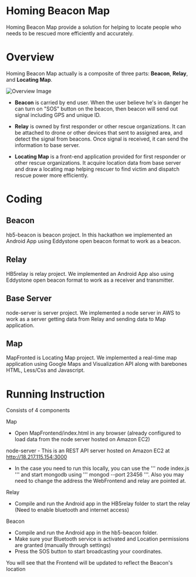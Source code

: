 # Homing Beacon Map
Homing Beacon Map provide a solution for helping to locate people who needs to be rescued more efficiently and accurately.

# Overview
Homing Beacon Map actually is a composite of three parts: **Beacon**, **Relay**, and **Locating Map**.

![Overview Image](https://github.com/vritvij/HB5/HBM.png)

* **Beacon** is carried by end user. When the user believe he's in danger he can turn on "SOS" button on the beacon, then beacon will send out signal including GPS and unique ID.

* **Relay** is owned by first responder or other rescue organizations. It can be attached to drone or other devices that sent to assigned area, and detect the signal from beacons. Once signal is received, it can send the information to base server.

* **Locating Map** is a front-end application provided for first responder or other rescue organizations. It acquire location data from base server and draw a locating map helping rescuer to find victim and dispatch rescue power more efficiently.

# Coding
## Beacon
hb5-beacon is beacon project. In this hackathon we implemented an Android App using Eddystone open beacon format to work as a beacon.

## Relay
HB5relay is relay project. We implemented an Android App also using Eddystone open beacon format to work as a receiver and transmitter.

## Base Server
node-server is server project. We implemented a node server in AWS to work as a server getting data from Relay and sending data to Map application.

## Map
MapFronted is Locating Map project. We implemented a real-time map application using Google Maps and Visualization API along with barebones HTML, Less/Css and Javascript.

# Running Instruction
Consists of 4 components

Map
 - Open MapFrontend/index.html in any browser (already configured to load data from the node server hosted on Amazon EC2)

node-server - This is an REST API server hosted on Amazon EC2 at http://18.217.115.154:3000
 - In the case you need to run this locally, you can use the ''' node index.js ''' and start mongodb using ''' mongod --port 23456 '''. Also you may need to change the address the WebFrontend and relay are pointed at.

Relay
 - Compile and run the Android app in the HB5relay folder to start the relay (Need to enable bluetooth and internet access)

Beacon
 - Compile and run the Android app in the hb5-beacon folder.
 - Make sure your Bluetooth service is activated and Location permissions are granted (manually through settings)
 - Press the SOS button to start broadcasting your coordinates.
 
You will see that the Frontend will be updated to reflect the Beacon's location